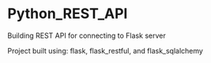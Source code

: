 # Python_REST_API

Building REST API for connecting to Flask server

Project built using: flask,  flask_restful, and  flask_sqlalchemy 
